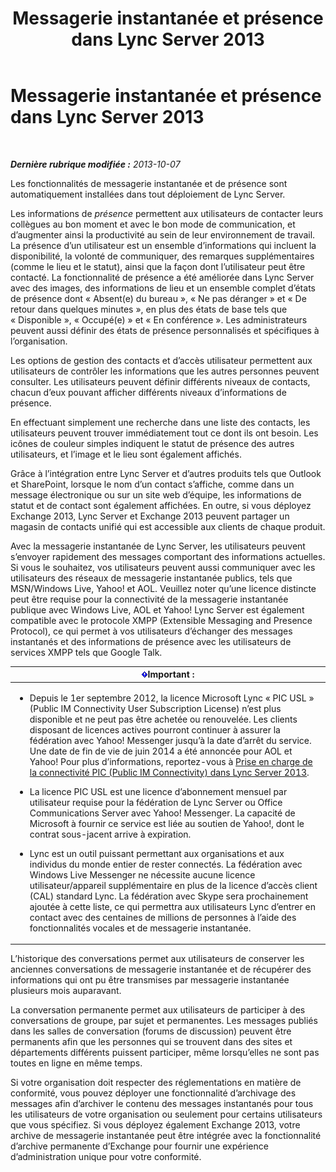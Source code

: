 ﻿---
title: Messagerie instantanée et présence dans Lync Server 2013
TOCTitle: Messagerie instantanée et présence
ms:assetid: 6a93ae95-3b64-410b-ab72-74dea232f065
ms:mtpsurl: https://technet.microsoft.com/fr-fr/library/Gg417162(v=OCS.15)
ms:contentKeyID: 49297511
ms.date: 05/20/2016
mtps_version: v=OCS.15
ms.translationtype: HT
---

# Messagerie instantanée et présence dans Lync Server 2013

 

_**Dernière rubrique modifiée :** 2013-10-07_

Les fonctionnalités de messagerie instantanée et de présence sont automatiquement installées dans tout déploiement de Lync Server.

Les informations de *présence* permettent aux utilisateurs de contacter leurs collègues au bon moment et avec le bon mode de communication, et d’augmenter ainsi la productivité au sein de leur environnement de travail. La présence d’un utilisateur est un ensemble d’informations qui incluent la disponibilité, la volonté de communiquer, des remarques supplémentaires (comme le lieu et le statut), ainsi que la façon dont l’utilisateur peut être contacté. La fonctionnalité de présence a été améliorée dans Lync Server avec des images, des informations de lieu et un ensemble complet d’états de présence dont « Absent(e) du bureau », « Ne pas déranger » et « De retour dans quelques minutes », en plus des états de base tels que « Disponible », « Occupé(e) » et « En conférence ». Les administrateurs peuvent aussi définir des états de présence personnalisés et spécifiques à l’organisation.

Les options de gestion des contacts et d’accès utilisateur permettent aux utilisateurs de contrôler les informations que les autres personnes peuvent consulter. Les utilisateurs peuvent définir différents niveaux de contacts, chacun d’eux pouvant afficher différents niveaux d’informations de présence.

En effectuant simplement une recherche dans une liste des contacts, les utilisateurs peuvent trouver immédiatement tout ce dont ils ont besoin. Les icônes de couleur simples indiquent le statut de présence des autres utilisateurs, et l’image et le lieu sont également affichés.

Grâce à l’intégration entre Lync Server et d’autres produits tels que Outlook et SharePoint, lorsque le nom d’un contact s’affiche, comme dans un message électronique ou sur un site web d’équipe, les informations de statut et de contact sont également affichées. En outre, si vous déployez Exchange 2013, Lync Server et Exchange 2013 peuvent partager un magasin de contacts unifié qui est accessible aux clients de chaque produit.

Avec la messagerie instantanée de Lync Server, les utilisateurs peuvent s’envoyer rapidement des messages comportant des informations actuelles. Si vous le souhaitez, vos utilisateurs peuvent aussi communiquer avec les utilisateurs des réseaux de messagerie instantanée publics, tels que MSN/Windows Live, Yahoo\! et AOL. Veuillez noter qu’une licence distincte peut être requise pour la connectivité de la messagerie instantanée publique avec Windows Live, AOL et Yahoo\! Lync Server est également compatible avec le protocole XMPP (Extensible Messaging and Presence Protocol), ce qui permet à vos utilisateurs d’échanger des messages instantanés et des informations de présence avec les utilisateurs de services XMPP tels que Google Talk.

<table>
<colgroup>
<col style="width: 100%" />
</colgroup>
<thead>
<tr class="header">
<th><img src="images/Gg425917.important(OCS.15).gif" title="important" alt="important" />Important :</th>
</tr>
</thead>
<tbody>
<tr class="odd">
<td><ul>
<li><p>Depuis le 1er septembre 2012, la licence Microsoft Lync « PIC USL » (Public IM Connectivity User Subscription License) n’est plus disponible et ne peut pas être achetée ou renouvelée. Les clients disposant de licences actives pourront continuer à assurer la fédération avec Yahoo! Messenger jusqu’à la date d’arrêt du service. Une date de fin de vie de juin 2014 a été annoncée pour AOL et Yahoo! Pour plus d’informations, reportez-vous à <a href="lync-server-2013-support-for-public-instant-messenger-connectivity.md">Prise en charge de la connectivité PIC (Public IM Connectivity) dans Lync Server 2013</a>.</p></li>
<li><p>La licence PIC USL est une licence d’abonnement mensuel par utilisateur requise pour la fédération de Lync Server ou Office Communications Server avec Yahoo! Messenger. La capacité de Microsoft à fournir ce service est liée au soutien de Yahoo!, dont le contrat sous-jacent arrive à expiration.</p></li>
<li><p>Lync est un outil puissant permettant aux organisations et aux individus du monde entier de rester connectés. La fédération avec Windows Live Messenger ne nécessite aucune licence utilisateur/appareil supplémentaire en plus de la licence d’accès client (CAL) standard Lync. La fédération avec Skype sera prochainement ajoutée à cette liste, ce qui permettra aux utilisateurs Lync d’entrer en contact avec des centaines de millions de personnes à l’aide des fonctionnalités vocales et de messagerie instantanée.</p></li>
</ul></td>
</tr>
</tbody>
</table>


L’historique des conversations permet aux utilisateurs de conserver les anciennes conversations de messagerie instantanée et de récupérer des informations qui ont pu être transmises par messagerie instantanée plusieurs mois auparavant.

La conversation permanente permet aux utilisateurs de participer à des conversations de groupe, par sujet et permanentes. Les messages publiés dans les salles de conversation (forums de discussion) peuvent être permanents afin que les personnes qui se trouvent dans des sites et départements différents puissent participer, même lorsqu’elles ne sont pas toutes en ligne en même temps.

Si votre organisation doit respecter des réglementations en matière de conformité, vous pouvez déployer une fonctionnalité d’archivage des messages afin d’archiver le contenu des messages instantanés pour tous les utilisateurs de votre organisation ou seulement pour certains utilisateurs que vous spécifiez. Si vous déployez également Exchange 2013, votre archive de messagerie instantanée peut être intégrée avec la fonctionnalité d’archive permanente d’Exchange pour fournir une expérience d’administration unique pour votre conformité.


